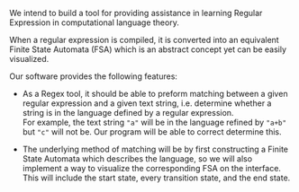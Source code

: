 We intend to build a tool for providing assistance in learning Regular Expression in computational language theory.

When a regular expression is compiled, it is converted into an equivalent Finite State Automata (FSA) which is an abstract concept yet can be easily visualized.

Our software provides the following features:
- As a Regex tool, it should be able to preform matching between a given regular expression and a given text string,
  i.e. determine whether a string is in the language defined by a regular expression.  
    For example, the text string `"a"` will be in the language refined by `"a+b"` but `"c"` will not be.
    Our program will be able to correct determine this.

- The underlying method of matching will be by first constructing a Finite State Automata which describes the language,
  so we will also implement a way to visualize the corresponding FSA on the interface. This will include 
  the start state, every transition state, and the end state.
